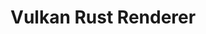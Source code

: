 <script>
	MathJax = {
		tex: {
			inlineMath: [['$', '$']],
			processEscapes: true
		},
		svg: {
			fontCache: 'global'
		}
	};
</script>
<script src="https://polyfill.io/v3/polyfill.min.js?features=es6"></script>
<script id="MathJax-script" async src="https://cdn.jsdelivr.net/npm/mathjax@3/es5/tex-mml-chtml.js"></script>

# Vulkan Rust Renderer


